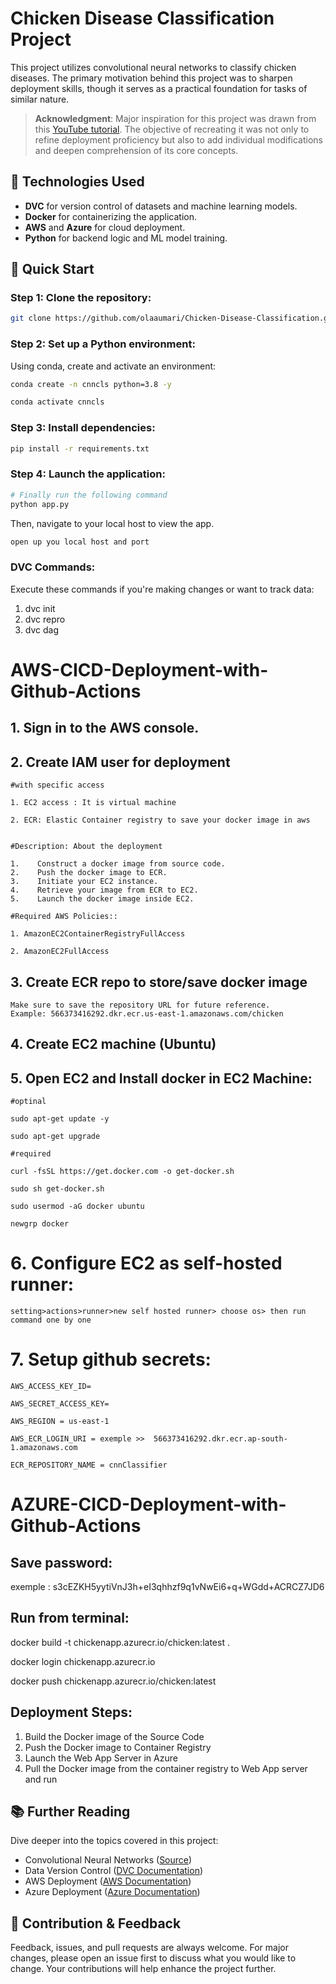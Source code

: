 # Chicken Disease Classification Project

This project utilizes convolutional neural networks to classify chicken diseases. The primary motivation behind this project was to sharpen deployment skills, though it serves as a practical foundation for tasks of similar nature.

> **Acknowledgment**: Major inspiration for this project was drawn from this [YouTube tutorial](https://www.youtube.com/watch?v=p1bfK8ZJgkE&t=7718s). The objective of recreating it was not only to refine deployment proficiency but also to add individual modifications and deepen comprehension of its core concepts.

## 🔧 Technologies Used
- **DVC** for version control of datasets and machine learning models.
- **Docker** for containerizing the application.
- **AWS** and **Azure** for cloud deployment.
- **Python** for backend logic and ML model training.


## 🚀 Quick Start

### **Step 1**: Clone the repository:

```bash
git clone https://github.com/olaaumari/Chicken-Disease-Classification.git
```

### Step 2: Set up a Python environment:

Using conda, create and activate an environment:


```bash
conda create -n cnncls python=3.8 -y
```

```bash
conda activate cnncls
```


### Step 3: Install dependencies:
```bash
pip install -r requirements.txt
```

### Step 4: Launch the application:
```bash
# Finally run the following command
python app.py
```

Then, navigate to your local host to view the app.
```bash
open up you local host and port
```


### DVC Commands:
Execute these commands if you're making changes or want to track data:

1. dvc init
2. dvc repro
3. dvc dag



# AWS-CICD-Deployment-with-Github-Actions

## 1.  Sign in to the AWS console.

## 2. Create IAM user for deployment

	#with specific access

	1. EC2 access : It is virtual machine

	2. ECR: Elastic Container registry to save your docker image in aws


	#Description: About the deployment

	1.    Construct a docker image from source code.
    2.    Push the docker image to ECR.
    3.    Initiate your EC2 instance.
    4.    Retrieve your image from ECR to EC2.
    5.    Launch the docker image inside EC2.

	#Required AWS Policies::

	1. AmazonEC2ContainerRegistryFullAccess

	2. AmazonEC2FullAccess

	
## 3. Create ECR repo to store/save docker image
    Make sure to save the repository URL for future reference.
    Example: 566373416292.dkr.ecr.us-east-1.amazonaws.com/chicken

	
## 4. Create EC2 machine (Ubuntu) 

## 5. Open EC2 and Install docker in EC2 Machine:
	
	
	#optinal

	sudo apt-get update -y

	sudo apt-get upgrade
	
	#required

	curl -fsSL https://get.docker.com -o get-docker.sh

	sudo sh get-docker.sh

	sudo usermod -aG docker ubuntu

	newgrp docker
	
# 6. Configure EC2 as self-hosted runner:
    setting>actions>runner>new self hosted runner> choose os> then run command one by one


# 7. Setup github secrets:

    AWS_ACCESS_KEY_ID=

    AWS_SECRET_ACCESS_KEY=

    AWS_REGION = us-east-1

    AWS_ECR_LOGIN_URI = exemple >>  566373416292.dkr.ecr.ap-south-1.amazonaws.com

    ECR_REPOSITORY_NAME = cnnClassifier




# AZURE-CICD-Deployment-with-Github-Actions

## Save password:

exemple : s3cEZKH5yytiVnJ3h+eI3qhhzf9q1vNwEi6+q+WGdd+ACRCZ7JD6


## Run from terminal:

docker build -t chickenapp.azurecr.io/chicken:latest .

docker login chickenapp.azurecr.io

docker push chickenapp.azurecr.io/chicken:latest


## Deployment Steps:

1. Build the Docker image of the Source Code
2. Push the Docker image to Container Registry
3. Launch the Web App Server in Azure 
4. Pull the Docker image from the container registry to Web App server and run 

## 📚 Further Reading

Dive deeper into the topics covered in this project:

- Convolutional Neural Networks ([Source](https://www.youtube.com/watch?v=w8yWXqWQYmU&t=13s))
- Data Version Control ([DVC Documentation](https://dvc.org/doc))
- AWS Deployment ([AWS Documentation](https://docs.aws.amazon.com/))
- Azure Deployment ([Azure Documentation](https://docs.microsoft.com/en-us/azure/))


## 🤝 Contribution & Feedback

Feedback, issues, and pull requests are always welcome. For major changes, please open an issue first to discuss what you would like to change. Your contributions will help enhance the project further.

